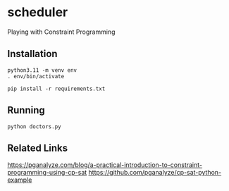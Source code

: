 # scheduler
Playing with Constraint Programming

## Installation

```
python3.11 -m venv env
. env/bin/activate

pip install -r requirements.txt
```

## Running

```
python doctors.py
```

## Related Links

https://pganalyze.com/blog/a-practical-introduction-to-constraint-programming-using-cp-sat
https://github.com/pganalyze/cp-sat-python-example
